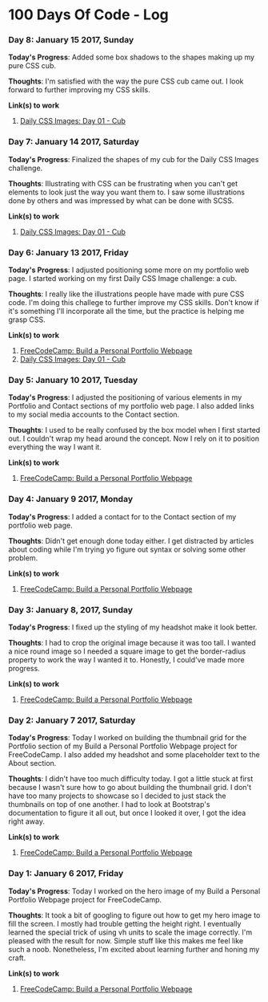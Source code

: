 # 100 Days Of Code - Log

### Day 8: January 15 2017, Sunday

**Today's Progress**: Added some box shadows to the shapes making up my pure CSS cub.

**Thoughts**: I'm satisfied with the way the pure CSS cub came out. I look forward to further improving my CSS skills.

**Link(s) to work**
1. [Daily CSS Images: Day 01 - Cub](http://codepen.io/balam90/full/GrZNVa/)

### Day 7: January 14 2017, Saturday

**Today's Progress**: Finalized the shapes of my cub for the Daily CSS Images challenge.

**Thoughts**: Illustrating with CSS can be frustrating when you can't get elements to look just the way you want them to. I saw some illustrations done by others and was impressed by what can be done with SCSS.

**Link(s) to work**
1. [Daily CSS Images: Day 01 - Cub](http://codepen.io/balam90/full/GrZNVa/)

### Day 6: January 13 2017, Friday

**Today's Progress**: I adjusted positioning some more on my portfolio web page. I started working on my first Daily CSS Image challenge: a cub.

**Thoughts**: I really like the illustrations people have made with pure CSS code. I'm doing this challege to further improve my CSS skills. Don't know if it's something I'll incorporate all the time, but the practice is helping me grasp CSS.

**Link(s) to work**
1. [FreeCodeCamp: Build a Personal Portfolio Webpage](https://codepen.io/balam90/pen/yVZMBd)
2. [Daily CSS Images: Day 01 - Cub](http://codepen.io/balam90/full/GrZNVa/)

### Day 5: January 10 2017, Tuesday

**Today's Progress**: I adjusted the positioning of various elements in my Portfolio and Contact sections of my portfolio web page. I also added links to my social media accounts to the Contact section.

**Thoughts**: I used to be really confused by the box model when I first started out. I couldn't wrap my head around the concept. Now I rely on it to position everything the way I want it.

**Link(s) to work**
1. [FreeCodeCamp: Build a Personal Portfolio Webpage](https://codepen.io/balam90/pen/yVZMBd)

### Day 4: January 9 2017, Monday

**Today's Progress**: I added a contact for to the Contact section of my portfolio web page.

**Thoughts**: Didn't get enough done today either. I get distracted by articles about coding while I'm trying yo figure out syntax or solving some other problem.

**Link(s) to work**
1. [FreeCodeCamp: Build a Personal Portfolio Webpage](https://codepen.io/balam90/pen/yVZMBd)

### Day 3: January 8, 2017, Sunday

**Today's Progress**: I fixed up the styling of my headshot make it look better.

**Thoughts**: I had to crop the original image because it was too tall. I wanted a nice round image so I needed a square image to get the border-radius property to work the way I wanted it to. Honestly, I could've made more progress.

**Link(s) to work**
1. [FreeCodeCamp: Build a Personal Portfolio Webpage](https://codepen.io/balam90/pen/yVZMBd)

### Day 2: January 7 2017, Saturday

**Today's Progress**: Today I worked on building the thumbnail grid for the Portfolio section of my Build a Personal Portfolio Webpage project for FreeCodeCamp. I also added my headshot and some placeholder text to the About section.

**Thoughts**: I didn't have too much difficulty today. I got a little stuck at first because I wasn't sure how to go about building the thumbnail grid. I don't have too many projects to showcase so I decided to just stack the thumbnails on top of one another. I had to look at Bootstrap's documentation to figure it all out, but once I looked it over, I got the idea right away.

**Link(s) to work**
1. [FreeCodeCamp: Build a Personal Portfolio Webpage](https://codepen.io/balam90/pen/yVZMBd)

### Day 1: January 6 2017, Friday

**Today's Progress**: Today I worked on the hero image of my Build a Personal Portfolio Webpage project for FreeCodeCamp.

**Thoughts**: It took a bit of googling to figure out how to get my hero image to fill the screen. I mostly had trouble getting the height right. I eventually learned the special trick of using vh units to scale the image correctly. I'm pleased with the result for now. Simple stuff like this makes me feel like such a noob. Nonetheless, I'm excited about learning further and honing my craft.

**Link(s) to work**
1. [FreeCodeCamp: Build a Personal Portfolio Webpage](https://codepen.io/balam90/pen/yVZMBd)
